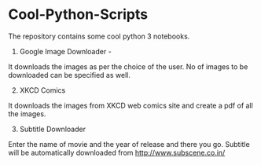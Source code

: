 # Cool-Python-Scripts

The repository contains some cool python 3 notebooks. 

1. Google Image Downloader -

  It downloads the images as per the choice of the user. No of images to be downloaded can be specified as well.

2. XKCD Comics

  It downloads the images from XKCD web comics site and create a pdf of all the images.
  
3. Subtitle Downloader
  
  Enter the name of movie and the year of release and there you go. Subtitle will be automatically downloaded from      http://www.subscene.co.in/
  
